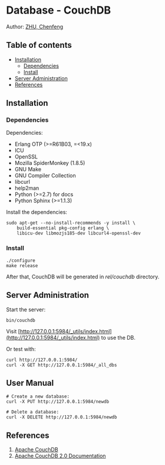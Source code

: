 Database - CouchDB
==================

Author: [ZHU, Chenfeng](http://about.me/zhuchenfeng)

## Table of contents

* [Installation](#installation)
  * [Dependencies](#dependencies)
  * [Install](#install)
* [Server Administration](#server-administration)
* [References](#references)


## Installation

### Dependencies

Dependencies:

- Erlang OTP (>=R61B03, =<19.x)
- ICU
- OpenSSL
- Mozilla SpiderMonkey (1.8.5)
- GNU Make
- GNU Compiler Collection
- libcurl
- help2man
- Python (>=2.7) for docs
- Python Sphinx (>=1.1.3)

Install the dependencies:

``` shell
sudo apt-get --no-install-recommends -y install \
    build-essential pkg-config erlang \
    libicu-dev libmozjs185-dev libcurl4-openssl-dev
```

### Install

``` shell
./configure
make release
```

After that, CouchDB will be generated in _rel/couchdb_ directory.

## Server Administration

Start the server:

``` shell
bin/couchdb
```

Visit [http://127.0.0.1:5984/_utils/index.html](http://127.0.0.1:5984/_utils/index.html) to use the DB.

Or test with:

``` shell
curl http://127.0.0.1:5984/
curl -X GET http://127.0.0.1:5984/_all_dbs
```

## User Manual

``` shell
# Create a new database:
curl -X PUT http://127.0.0.1:5984/newdb

# Delete a database:
curl -X DELETE http://127.0.0.1:5984/newdb
```

## References

1. [Apache CouchDB](http://couchdb.apache.org/)
2. [Apache CouchDB 2.0 Documentation](http://docs.couchdb.org/en/2.0.0/index.html)

